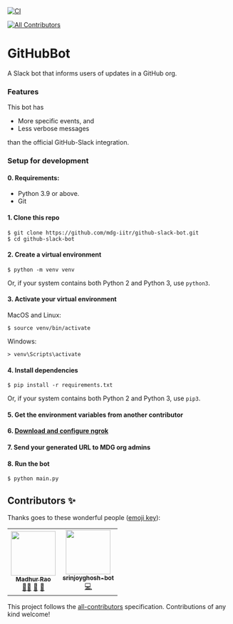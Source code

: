 [![CI](https://github.com/mdg-iitr/github-slack-bot/actions/workflows/ci.yml/badge.svg)](https://github.com/mdg-iitr/github-slack-bot/actions/workflows/ci.yml)
<!-- ALL-CONTRIBUTORS-BADGE:START - Do not remove or modify this section -->
[![All Contributors](https://img.shields.io/badge/all_contributors-2-orange.svg?style=flat-square)](#contributors)
<!-- ALL-CONTRIBUTORS-BADGE:END -->

# GitHubBot

A Slack bot that informs users of updates in a GitHub org.

### Features

This bot has

- More specific events, and
- Less verbose messages

than the official GitHub-Slack integration.

### Setup for development

#### 0. Requirements:

 - Python 3.9 or above.
 - Git

#### 1. Clone this repo

```
$ git clone https://github.com/mdg-iitr/github-slack-bot.git
$ cd github-slack-bot
```

#### 2. Create a virtual environment

```
$ python -m venv venv
```
Or, if your system contains both Python 2 and Python 3, use `python3`.


#### 3. Activate your virtual environment


MacOS and Linux:
```
$ source venv/bin/activate
```

Windows:
```
> venv\Scripts\activate
```

#### 4. Install dependencies
```
$ pip install -r requirements.txt
```
Or, if your system contains both Python 2 and Python 3, use `pip3`.

#### 5. Get the environment variables from another contributor
#### 6. [Download and configure ngrok](https://betterprogramming.pub/ngrok-make-your-localhost-accessible-to-anyone-333b99e44b07)
#### 7. Send your generated URL to MDG org admins
#### 8. Run the bot

```
$ python main.py
```

## Contributors ✨

Thanks goes to these wonderful people ([emoji key](https://allcontributors.org/docs/en/emoji-key)):

<!-- ALL-CONTRIBUTORS-LIST:START - Do not remove or modify this section -->
<!-- prettier-ignore-start -->
<!-- markdownlint-disable -->
<table>
  <tr>
    <td align="center"><a href="https://github.com/Sickaada"><img src="https://avatars.githubusercontent.com/u/61564567?v=4?s=100" width="100px;" alt=""/><br /><sub><b>Madhur Rao</b></sub></a><br /><a href="#mentoring-Sickaada" title="Mentoring">🧑‍🏫</a> <a href="https://github.com/mdgspace/github-slack-bot/pulls?q=is%3Apr+reviewed-by%3ASickaada" title="Reviewed Pull Requests">👀</a> <a href="#projectManagement-Sickaada" title="Project Management">📆</a></td>
    <td align="center"><a href="https://github.com/srinjoyghosh-bot"><img src="https://avatars.githubusercontent.com/u/76196327?v=4?s=100" width="100px;" alt=""/><br /><sub><b>srinjoyghosh-bot</b></sub></a><br /><a href="https://github.com/mdgspace/github-slack-bot/commits?author=srinjoyghosh-bot" title="Code">💻</a></td>
  </tr>
</table>

<!-- markdownlint-restore -->
<!-- prettier-ignore-end -->

<!-- ALL-CONTRIBUTORS-LIST:END -->

This project follows the [all-contributors](https://github.com/all-contributors/all-contributors) specification. Contributions of any kind welcome!
